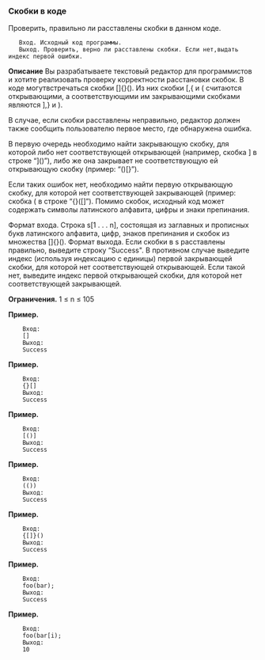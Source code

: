 ### Скобки в коде
Проверить, правильно ли расставлены скобки в данном коде.

       Вход. Исходный код программы.
       Выход. Проверить, верно ли расставлены скобки. Если нет,выдать индекс первой ошибки.
       
**Описание**
Вы разрабатываете текстовый редактор для программистов
и хотите реализовать проверку корректности расстановки скобок.
В коде могутвстречаться скобки []{}(). Из них скобки [,{
и ( считаются открывающими, а соответствующими им закрывающими скобками являются
],} и ).

В случае, если скобки расставлены неправильно, редактор должен
также сообщить пользователю первое место, где обнаружена ошибка.

В первую очередь необходимо найти закрывающую скобку, для которой либо нет соответствующей открывающей (например, скобка ] в
строке “]()”), либо же она закрывает не соответствующую ей открывающую скобку (пример: “()[}”).

Если таких ошибок нет, необходимо найти первую открывающую скобку, для которой нет соответствующей закрывающей (пример: скобка ( в строке “{}([]”).
Помимо скобок, исходный код может содержать символы латинского алфавита, цифры и знаки препинания.


Формат входа. Строка s[1 . . . n], состоящая из заглавных и прописных букв латинского алфавита, цифр, знаков препинания и скобок из множества []{}().
Формат выхода. Если скобки в s расставлены правильно, выведите
строку “Success". В противном случае выведите индекс (используя индексацию с единицы) первой закрывающей скобки, для
которой нет соответствующей открывающей. Если такой нет,
выведите индекс первой открывающей скобки, для которой нет
соответствующей закрывающей.


**Ограничения.** 1 ≤ n ≤ 105

**Пример.**

        Вход:
        []
        Выход:
        Success
        
        
**Пример.**

        Вход:
        {}[]
        Выход:
        Success

**Пример.**

        Вход:
        [()]
        Выход:
        Success

**Пример.**

        Вход:
        (())
        Выход:
        Success

**Пример.**

        Вход:
        {[]}()
        Выход:
        Success

**Пример.**

        Вход:
        foo(bar);
        Выход:
        Success

**Пример.**

        Вход:
        foo(bar[i);
        Выход:
        10

